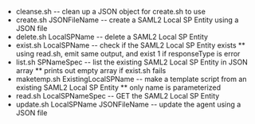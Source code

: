 * cleanse.sh -- clean up a JSON object for create.sh to use
* create.sh JSONFileName -- create a SAML2 Local SP Entity  using a JSON file
* delete.sh LocalSPName -- delete a SAML2 Local SP Entity
* exist.sh LocalSPName -- check if the SAML2 Local SP Entity exists
** using read.sh, emit same output, and exist 1 if responseType is error
* list.sh SPNameSpec -- list the existing SAML2 Local SP Entity in JSON array
** prints out empty array if exist.sh fails
* maketemp.sh ExistingLocalSPName -- make a template script from an existing SAML2 Local SP Entity
** only name is parameterized
* read.sh LocalSPNameSpec  -- GET the SAML2 Local SP Entity
* update.sh LocalSPName JSONFileName -- update the agent using a JSON file
